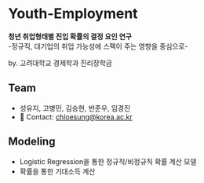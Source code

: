 # Youth-Employment
**청년 취업형태별 진입 확률의 결정 요인 연구**  
-정규직, 대기업의 취업 가능성에 스펙이 주는 영향을 중심으로- 

by. 고려대학교 경제학과 진리장학금   

## Team
* 성유지, 고병민, 김승현, 반준우, 임경진   
* 💬 Contact: chloesung@korea.ac.kr

## Modeling
* Logistic Regression을 통한 정규직/비정규직 확률 계산 모델
* 확률을 통한 기대소득 계산
